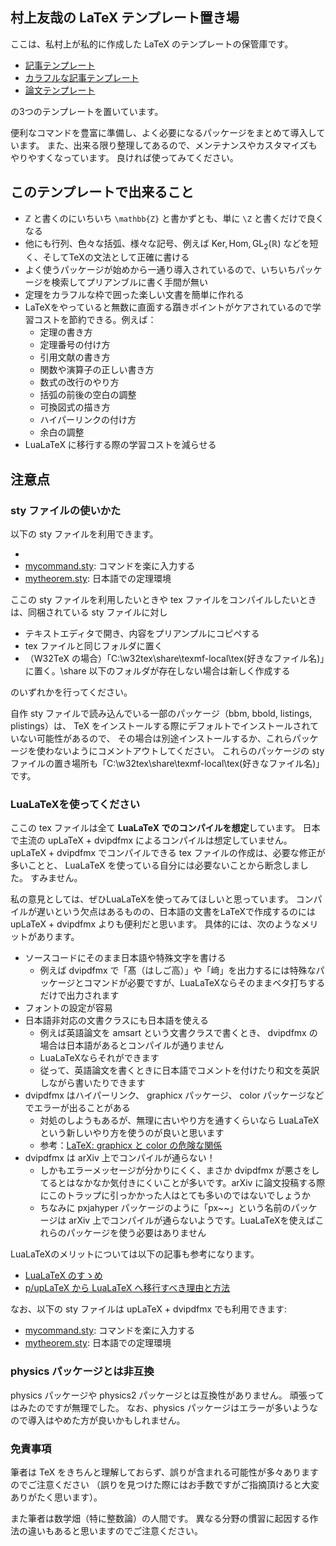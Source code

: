 ## 村上友哉の LaTeX テンプレート置き場

ここは、私村上が私的に作成した LaTeX のテンプレートの保管庫です。

* [記事テンプレート](https://github.com/YuyaMurakamiMath/My_TeX_template/blob/main/%E8%A8%98%E4%BA%8B%E3%83%86%E3%83%B3%E3%83%97%E3%83%AC%E3%83%BC%E3%83%88.pdf)
* [カラフルな記事テンプレート](https://github.com/YuyaMurakamiMath/My_TeX_template/blob/main/%E3%82%AB%E3%83%A9%E3%83%95%E3%83%AB%E3%81%AA%E8%A8%98%E4%BA%8B%E3%83%86%E3%83%B3%E3%83%97%E3%83%AC%E3%83%BC%E3%83%88.pdf)
* [論文テンプレート](https://github.com/YuyaMurakamiMath/My_TeX_template/blob/main/%E8%AB%96%E6%96%87%E3%83%86%E3%83%B3%E3%83%97%E3%83%AC%E3%83%BC%E3%83%88.pdf)

の3つのテンプレートを置いています。

便利なコマンドを豊富に準備し、よく必要になるパッケージをまとめて導入しています。
また、出来る限り整理してあるので、メンテナンスやカスタマイズもやりやすくなっています。
良ければ使ってみてください。

## このテンプレートで出来ること

* ℤ と書くのにいちいち `\mathbb{Z}` と書かずとも、単に `\Z` と書くだけで良くなる
* 他にも行列、色々な括弧、様々な記号、例えば $\mathrm{Ker}, \mathrm{Hom}, \mathrm{GL}_2(\mathbb{R})$ などを短く、そしてTeXの文法として正確に書ける
* よく使うパッケージが始めから一通り導入されているので、いちいちパッケージを検索してプリアンブルに書く手間が無い
* 定理をカラフルな枠で囲った楽しい文書を簡単に作れる
* LaTeXをやっていると無数に直面する躓きポイントがケアされているので学習コストを節約できる。例えば：
  * 定理の書き方
  * 定理番号の付け方
  * 引用文献の書き方
  * 関数や演算子の正しい書き方
  * 数式の改行のやり方
  * 括弧の前後の空白の調整
  * 可換図式の描き方
  * ハイパーリンクの付け方
  * 余白の調整
* LuaLaTeX に移行する際の学習コストを減らせる

## 注意点

### sty ファイルの使いかた

以下の sty ファイルを利用できます。

* 
* [mycommand.sty](https://github.com/YuyaMurakamiMath/My_TeX_template/blob/main/mycommand.sty): コマンドを楽に入力する
* [mytheorem.sty](https://github.com/YuyaMurakamiMath/My_TeX_template/blob/main/mytheorem.sty): 日本語での定理環境

ここの sty ファイルを利用したいときや tex ファイルをコンパイルしたいときは、同梱されている sty ファイルに対し
* テキストエディタで開き、内容をプリアンプルにコピペする
* tex ファイルと同じフォルダに置く
* （W32TeX の場合）「C:\w32tex\share\texmf-local\tex\(好きなファイル名)」に置く。\share 以下のフォルダが存在しない場合は新しく作成する

のいずれかを行ってください。

自作 sty ファイルで読み込んでいる一部のパッケージ（bbm, bbold, listings, plistings）は、 TeX をインストールする際にデフォルトでインストールされていない可能性があるので、 その場合は別途インストールするか、これらパッケージを使わないようにコメントアウトしてください。
これらのパッケージの sty ファイルの置き場所も「C:\w32tex\share\texmf-local\tex\(好きなファイル名)」です。

### LuaLaTeXを使ってください

ここの tex ファイルは全て **LuaLaTeX でのコンパイルを想定**しています。
日本で主流の upLaTeX + dvipdfmx によるコンパイルは想定していません。
upLaTeX + dvipdfmx でコンパイルできる tex ファイルの作成は、必要な修正が多いことと、 LuaLaTeX を使っている自分には必要ないことから断念しました。
すみません。

私の意見としては、ぜひLuaLaTeXを使ってみてほしいと思っています。
コンパイルが遅いという欠点はあるものの、日本語の文書をLaTeXで作成するのには upLaTeX + dvipdfmx よりも便利だと思います。
具体的には、次のようなメリットがあります。
* ソースコードにそのまま日本語や特殊文字を書ける
  * 例えば dvipdfmx で「髙（はしご高）」や「﨑」を出力するには特殊なパッケージとコマンドが必要ですが、LuaLaTeXならそのままベタ打ちするだけで出力されます
* フォントの設定が容易
* 日本語非対応の文書クラスにも日本語を使える
  * 例えば英語論文を amsart という文書クラスで書くとき、 dvipdfmx の場合は日本語があるとコンパイルが通りません
  * LuaLaTeXならそれができます
  * 従って、英語論文を書くときに日本語でコメントを付けたり和文を英訳しながら書いたりできます
* dvipdfmx はハイパーリンク、 graphicx パッケージ、 color パッケージなどでエラーが出ることがある
  * 対処のしようもあるが、無理に古いやり方を通すくらいなら LuaLaTeX という新しいやり方を使うのが良いと思います
  * 参考：[LaTeX: graphicx と color の危険な関係](https://qiita.com/zr_tex8r/items/442b75b452b11bee8049)
* dvipdfmx は arXiv 上でコンパイルが通らない！
  * しかもエラーメッセージが分かりにくく、まさか dvipdfmx が悪さをしてるとはなかなか気付きにくいことが多いです。arXiv に論文投稿する際にこのトラップに引っかかった人はとても多いのではないでしょうか
  * ちなみに pxjahyper パッケージのように「px~~」という名前のパッケージは arXiv 上でコンパイルが通らないようです。LuaLaTeXを使えばこれらのパッケージを使う必要はありません

LuaLaTeXのメリットについては以下の記事も参考になります。
* [LuaLaTeX のすゝめ](https://qiita.com/Daiji256/items/9afbfa9f822629d3b995)
* [p/upLaTeX から LuaLaTeX へ移行すべき理由と方法](https://www.metaphysica.info/2022/outdated-uplatex/)

なお、以下の sty ファイルは upLaTeX + dvipdfmx でも利用できます:
* [mycommand.sty](https://github.com/YuyaMurakamiMath/My_TeX_template/blob/main/mycommand.sty): コマンドを楽に入力する
* [mytheorem.sty](https://github.com/YuyaMurakamiMath/My_TeX_template/blob/main/mytheorem.sty): 日本語での定理環境

### physics パッケージとは非互換

physics パッケージや physics2 パッケージとは互換性がありません。
頑張ってはみたのですが無理でした。
なお、physics パッケージはエラーが多いようなので導入はやめた方が良いかもしれません。

### 免責事項

筆者は TeX をきちんと理解しておらず、誤りが含まれる可能性が多々ありますのでご注意ください
（誤りを見つけた際にはお手数ですがご指摘頂けると大変ありがたく思います）。

また筆者は数学畑（特に整数論）の人間です。 異なる分野の慣習に起因する作法の違いもあると思いますのでご注意ください。
